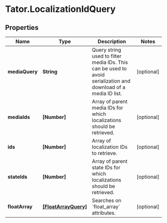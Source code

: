 # Tator.LocalizationIdQuery

## Properties

Name | Type | Description | Notes
------------ | ------------- | ------------- | -------------
**mediaQuery** | **String** | Query string used to filter media IDs. This can be used to avoid serialization and download of a media ID list. | [optional] 
**mediaIds** | **[Number]** | Array of parent media IDs for which localizations should be retrieved. | [optional] 
**ids** | **[Number]** | Array of localization IDs to retrieve. | [optional] 
**stateIds** | **[Number]** | Array of parent state IDs for which localizations should be retrieved. | [optional] 
**floatArray** | [**[FloatArrayQuery]**](FloatArrayQuery.md) | Searches on &#x60;float_array&#x60; attributes. | [optional] 


